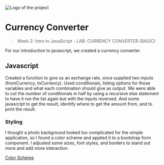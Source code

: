 ![Logo of the project](https://raw.githubusercontent.com/jehna/readme-best-practices/master/sample-logo.png)

# Currency Converter
> Week 2: Intro to JavaScript - LAB: CURRENCY CONVERTER (BASIC)

For our introduction to javascript, we created a currency converter. 

## Javascript

Created a function to give us an exchange rate, once supplied two inputs (fromCurrency, toCurrency).
Used conditionals, listing options for those variables and what each combination should give as output.
We were able to cut the number of conditionals in half by using a recursive else statement to have it run the list again but with the inputs reversed.
And some javascript to get the result, identify where to get the amount from, and to print the result.

### Styling

I thought a photo background looked too complicated for the simple application, so I found a color scheme and applied it to a bootstrap form component. I adjusted some sizes, font styles, and borders to stand out more and add more interaction. 

[Color Scheme](https://coolors.co/5a7d7c-dadff7-232c33-a0c1d1-b5b2c2)


